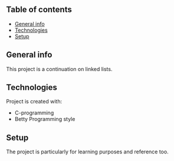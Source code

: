 ## Table of contents
* [General info](#general-info)
* [Technologies](#technologies)
* [Setup](#setup)

## General info
This project is a continuation on linked lists.

## Technologies
Project is created with:
* C-programming
* Betty Programming style

## Setup
The project is particularly for learning purposes and reference too.
